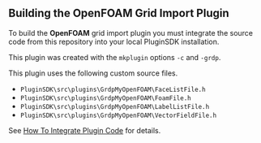 ## Building the OpenFOAM Grid Import Plugin

To build the **OpenFOAM** grid import plugin you must integrate the source code from 
this repository into your local PluginSDK installation.

This plugin was created with the `mkplugin` options `-c` and `-grdp`.

This plugin uses the following custom source files.
 * `PluginSDK\src\plugins\GrdpMyOpenFOAM\FaceListFile.h`
 * `PluginSDK\src\plugins\GrdpMyOpenFOAM\FoamFile.h`
 * `PluginSDK\src\plugins\GrdpMyOpenFOAM\LabelListFile.h`
 * `PluginSDK\src\plugins\GrdpMyOpenFOAM\VectorFieldFile.h`

See [How To Integrate Plugin Code][HowTo] for details.

[HowTo]: https://github.com/pointwise/How-To-Integrate-Plugin-Code

